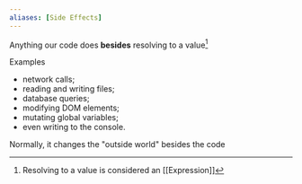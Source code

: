 ```yaml
---
aliases: [Side Effects]
---
```

Anything our code does **besides** resolving to a value[^1]

Examples
-   network calls;
-   reading and writing files;
-   database queries;
-   modifying DOM elements;
-   mutating global variables;
-   even writing to the console.

Normally, it changes the "outside world" besides the code

[^1]: Resolving to a value is considered an [[Expression]]